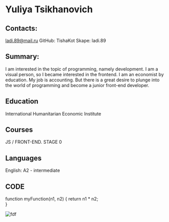 # Yuliya Tsikhanovich

## Contacts:

ladi.89@mail.ru
GitHub: TishaKot
Skape: ladi.89

## Summary:

I am interested in the topic of programming, namely development. I am a visual person, so I became interested in the frontend.
I am an economist by education. My job is accounting. But there is a great desire to plunge into the world of programming and become a junior front-end developer.

## Education

International Humanitarian Economic Institute

## Courses

JS / FRONT-END. STAGE 0

## Languages

English: A2 - intermediate

## CODE

function myFunction(n1, n2) {
return n1 \* n2;  
}

![fdf](https://github.com/TishaKot/rsschool-cv/assets/137315065/d2fbf36d-8236-46da-89a6-8f6de8a24b69)
